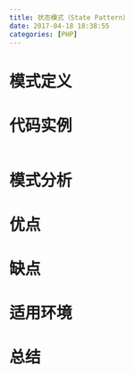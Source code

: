 ```yaml
---
title: 状态模式（State Pattern）
date: 2017-04-18 18:38:55
categories: [PHP]
---
```

# 模式定义



# 代码实例

``` php

```

# 模式分析



# 优点



# 缺点



# 适用环境



# 总结

